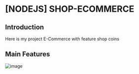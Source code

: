 # [NODEJS] SHOP-ECOMMERCE
## Introduction
Here is my project E-Commerce with feature shop coins
## Main Features
![image](https://user-images.githubusercontent.com/107544734/232061702-34bf9bfa-416a-4b3a-8cb3-36dd3c7aa405.png)

